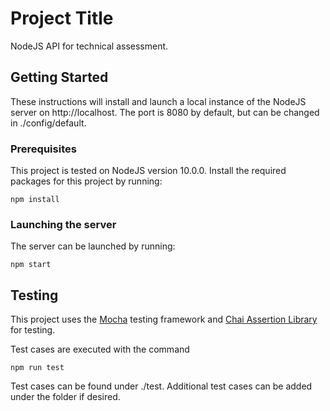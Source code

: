 # Project Title

NodeJS API for technical assessment.

## Getting Started

These instructions will install and launch a local instance of the NodeJS server on http://localhost. The port is 8080 by default, but can be changed in ./config/default.

### Prerequisites

This project is tested on NodeJS version 10.0.0. Install the required packages for this project by running:

```
npm install
```

### Launching the server

The server can be launched by running:

```
npm start
```

## Testing

This project uses the [Mocha](https://mochajs.org/) testing framework and [Chai Assertion Library](https://www.chaijs.com/) for testing.

Test cases are executed with the command
```
npm run test
```

Test cases can be found under ./test. Additional test cases can be added under the folder if desired.